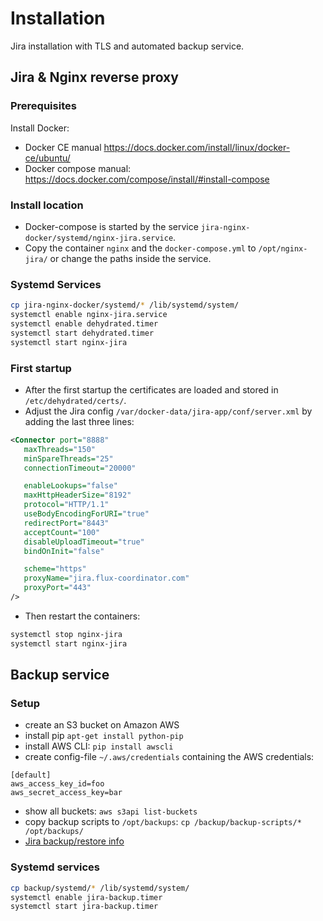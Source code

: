 # Installation
Jira installation with TLS and automated backup service.

## Jira & Nginx reverse proxy
### Prerequisites
Install Docker:

- Docker CE manual <https://docs.docker.com/install/linux/docker-ce/ubuntu/>
- Docker compose manual: <https://docs.docker.com/compose/install/#install-compose>

### Install location
- Docker-compose is started by the service `jira-nginx-docker/systemd/nginx-jira.service`.
- Copy the container `nginx` and the `docker-compose.yml` to `/opt/nginx-jira/` or change the paths inside the service.

### Systemd Services
```bash
cp jira-nginx-docker/systemd/* /lib/systemd/system/
systemctl enable nginx-jira.service
systemctl enable dehydrated.timer
systemctl start dehydrated.timer
systemctl start nginx-jira
```

### First startup
- After the first startup the certificates are loaded and stored in `/etc/dehydrated/certs/`.
- Adjust the Jira config `/var/docker-data/jira-app/conf/server.xml` by adding the last three lines:

```xml
<Connector port="8888"
   maxThreads="150"
   minSpareThreads="25"
   connectionTimeout="20000"

   enableLookups="false"
   maxHttpHeaderSize="8192"
   protocol="HTTP/1.1"
   useBodyEncodingForURI="true"
   redirectPort="8443"
   acceptCount="100"
   disableUploadTimeout="true"
   bindOnInit="false"

   scheme="https"
   proxyName="jira.flux-coordinator.com"
   proxyPort="443"
/>
```
- Then restart the containers:

```bash
systemctl stop nginx-jira
systemctl start nginx-jira
```
## Backup service
### Setup
- create an S3 bucket on Amazon AWS
- install pip `apt-get install python-pip`
- install AWS CLI: `pip install awscli`
- create config-file `~/.aws/credentials` containing the AWS credentials:
```
[default]
aws_access_key_id=foo
aws_secret_access_key=bar
```
- show all buckets: `aws s3api list-buckets`
- copy backup scripts to `/opt/backups`:
`cp /backup/backup-scripts/* /opt/backups/`
- [Jira backup/restore info](https://hub.docker.com/r/ivantichy/jira/)

### Systemd services
```bash
cp backup/systemd/* /lib/systemd/system/
systemctl enable jira-backup.timer
systemctl start jira-backup.timer
```